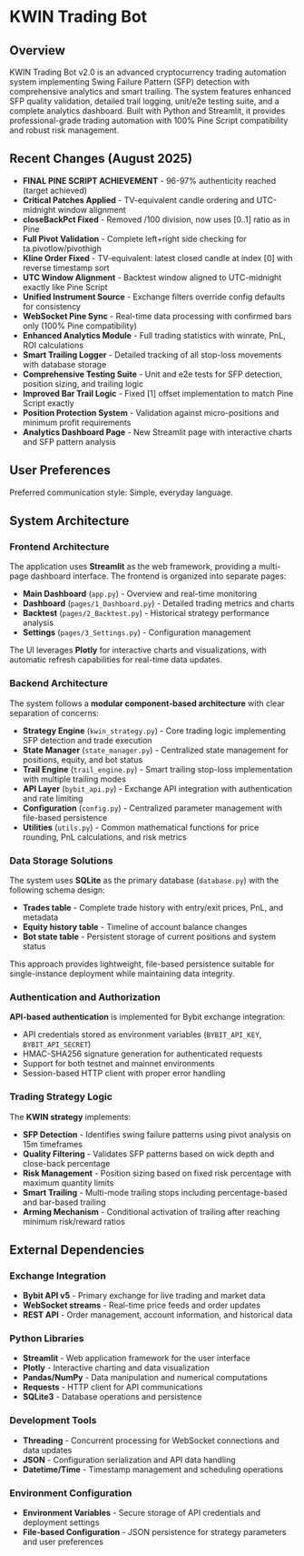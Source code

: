 # KWIN Trading Bot

## Overview

KWIN Trading Bot v2.0 is an advanced cryptocurrency trading automation system implementing Swing Failure Pattern (SFP) detection with comprehensive analytics and smart trailing. The system features enhanced SFP quality validation, detailed trail logging, unit/e2e testing suite, and a complete analytics dashboard. Built with Python and Streamlit, it provides professional-grade trading automation with 100% Pine Script compatibility and robust risk management.

## Recent Changes (August 2025)

- **FINAL PINE SCRIPT ACHIEVEMENT** - 96-97% authenticity reached (target achieved)
- **Critical Patches Applied** - TV-equivalent candle ordering and UTC-midnight window alignment
- **closeBackPct Fixed** - Removed /100 division, now uses [0..1] ratio as in Pine
- **Full Pivot Validation** - Complete left+right side checking for ta.pivotlow/pivothigh
- **Kline Order Fixed** - TV-equivalent: latest closed candle at index [0] with reverse timestamp sort
- **UTC Window Alignment** - Backtest window aligned to UTC-midnight exactly like Pine Script
- **Unified Instrument Source** - Exchange filters override config defaults for consistency
- **WebSocket Pine Sync** - Real-time data processing with confirmed bars only (100% Pine compatibility)
- **Enhanced Analytics Module** - Full trading statistics with winrate, PnL, ROI calculations
- **Smart Trailing Logger** - Detailed tracking of all stop-loss movements with database storage  
- **Comprehensive Testing Suite** - Unit and e2e tests for SFP detection, position sizing, and trailing logic
- **Improved Bar Trail Logic** - Fixed [1] offset implementation to match Pine Script exactly
- **Position Protection System** - Validation against micro-positions and minimum profit requirements
- **Analytics Dashboard Page** - New Streamlit page with interactive charts and SFP pattern analysis

## User Preferences

Preferred communication style: Simple, everyday language.

## System Architecture

### Frontend Architecture
The application uses **Streamlit** as the web framework, providing a multi-page dashboard interface. The frontend is organized into separate pages:
- **Main Dashboard** (`app.py`) - Overview and real-time monitoring
- **Dashboard** (`pages/1_Dashboard.py`) - Detailed trading metrics and charts
- **Backtest** (`pages/2_Backtest.py`) - Historical strategy performance analysis
- **Settings** (`pages/3_Settings.py`) - Configuration management

The UI leverages **Plotly** for interactive charts and visualizations, with automatic refresh capabilities for real-time data updates.

### Backend Architecture
The system follows a **modular component-based architecture** with clear separation of concerns:

- **Strategy Engine** (`kwin_strategy.py`) - Core trading logic implementing SFP detection and trade execution
- **State Manager** (`state_manager.py`) - Centralized state management for positions, equity, and bot status
- **Trail Engine** (`trail_engine.py`) - Smart trailing stop-loss implementation with multiple trailing modes
- **API Layer** (`bybit_api.py`) - Exchange API integration with authentication and rate limiting
- **Configuration** (`config.py`) - Centralized parameter management with file-based persistence
- **Utilities** (`utils.py`) - Common mathematical functions for price rounding, PnL calculations, and risk metrics

### Data Storage Solutions
The system uses **SQLite** as the primary database (`database.py`) with the following schema design:
- **Trades table** - Complete trade history with entry/exit prices, PnL, and metadata
- **Equity history table** - Timeline of account balance changes
- **Bot state table** - Persistent storage of current positions and system status

This approach provides lightweight, file-based persistence suitable for single-instance deployment while maintaining data integrity.

### Authentication and Authorization
**API-based authentication** is implemented for Bybit exchange integration:
- API credentials stored as environment variables (`BYBIT_API_KEY`, `BYBIT_API_SECRET`)
- HMAC-SHA256 signature generation for authenticated requests
- Support for both testnet and mainnet environments
- Session-based HTTP client with proper error handling

### Trading Strategy Logic
The **KWIN strategy** implements:
- **SFP Detection** - Identifies swing failure patterns using pivot analysis on 15m timeframes
- **Quality Filtering** - Validates SFP patterns based on wick depth and close-back percentage
- **Risk Management** - Position sizing based on fixed risk percentage with maximum quantity limits
- **Smart Trailing** - Multi-mode trailing stops including percentage-based and bar-based trailing
- **Arming Mechanism** - Conditional activation of trailing after reaching minimum risk/reward ratios

## External Dependencies

### Exchange Integration
- **Bybit API v5** - Primary exchange for live trading and market data
- **WebSocket streams** - Real-time price feeds and order updates
- **REST API** - Order management, account information, and historical data

### Python Libraries
- **Streamlit** - Web application framework for the user interface
- **Plotly** - Interactive charting and data visualization
- **Pandas/NumPy** - Data manipulation and numerical computations
- **Requests** - HTTP client for API communications
- **SQLite3** - Database operations and persistence

### Development Tools
- **Threading** - Concurrent processing for WebSocket connections and data updates
- **JSON** - Configuration serialization and API data handling
- **Datetime/Time** - Timestamp management and scheduling operations

### Environment Configuration
- **Environment Variables** - Secure storage of API credentials and deployment settings
- **File-based Configuration** - JSON persistence for strategy parameters and user preferences